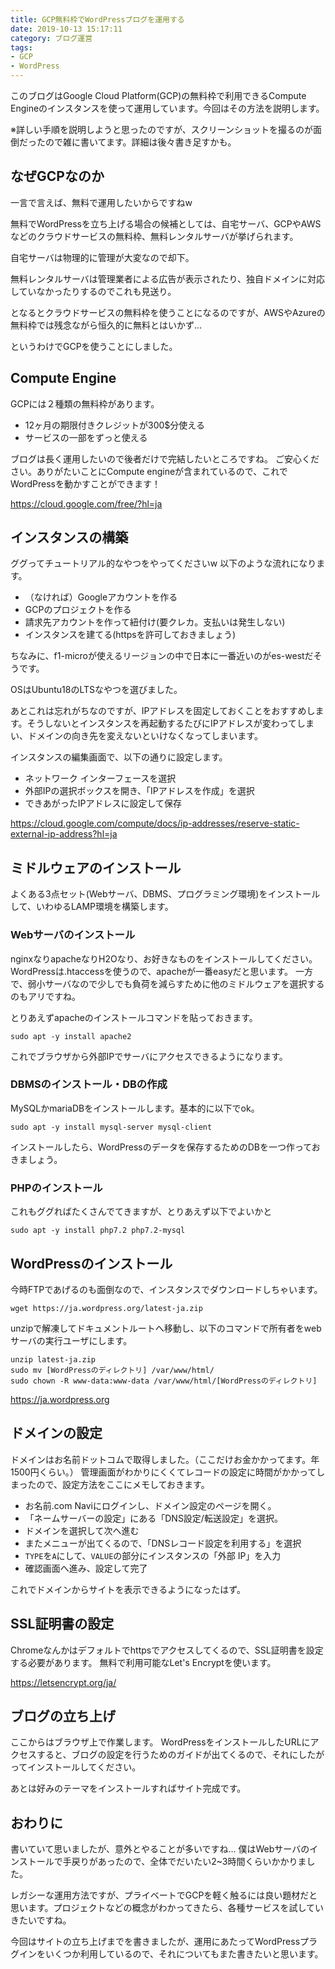 ```yaml
---
title: GCP無料枠でWordPressブログを運用する
date: 2019-10-13 15:17:11
category: ブログ運営
tags:
- GCP
- WordPress
---
```


このブログはGoogle Cloud Platform(GCP)の無料枠で利用できるCompute Engineのインスタンスを使って運用しています。今回はその方法を説明します。

※詳しい手順を説明しようと思ったのですが、スクリーンショットを撮るのが面倒だったので雑に書いてます。詳細は後々書き足すかも。

<!-- more -->

## なぜGCPなのか

一言で言えば、無料で運用したいからですねw

無料でWordPressを立ち上げる場合の候補としては、自宅サーバ、GCPやAWSなどのクラウドサービスの無料枠、無料レンタルサーバが挙げられます。

自宅サーバは物理的に管理が大変なので却下。

無料レンタルサーバは管理業者による広告が表示されたり、独自ドメインに対応していなかったりするのでこれも見送り。

となるとクラウドサービスの無料枠を使うことになるのですが、AWSやAzureの無料枠では残念ながら恒久的に無料とはいかず…

というわけでGCPを使うことにしました。

## Compute Engine

GCPには２種類の無料枠があります。

- 12ヶ月の期限付きクレジットが300$分使える
- サービスの一部をずっと使える

ブログは長く運用したいので後者だけで完結したいところですね。
ご安心ください。ありがたいことにCompute engineが含まれているので、これでWordPressを動かすことができます！

https://cloud.google.com/free/?hl=ja

## インスタンスの構築

ググってチュートリアル的なやつをやってくださいw
以下のような流れになります。

- （なければ）Googleアカウントを作る
- GCPのプロジェクトを作る
- 請求先アカウントを作って紐付け(要クレカ。支払いは発生しない)
- インスタンスを建てる(httpsを許可しておきましょう)

ちなみに、f1-microが使えるリージョンの中で日本に一番近いのがes-westだそうです。

OSはUbuntu18のLTSなやつを選びました。

あとこれは忘れがちなのですが、IPアドレスを固定しておくことをおすすめします。そうしないとインスタンスを再起動するたびにIPアドレスが変わってしまい、ドメインの向き先を変えないといけなくなってしまいます。

インスタンスの編集画面で、以下の通りに設定します。

- ネットワーク インターフェースを選択
- 外部IPの選択ボックスを開き、「IPアドレスを作成」を選択
- できあがったIPアドレスに設定して保存

https://cloud.google.com/compute/docs/ip-addresses/reserve-static-external-ip-address?hl=ja

## ミドルウェアのインストール

よくある3点セット(Webサーバ、DBMS、プログラミング環境)をインストールして、いわゆるLAMP環境を構築します。

### Webサーバのインストール

nginxなりapacheなりH2Oなり、お好きなものをインストールしてください。
WordPressは.htaccessを使うので、apacheが一番easyだと思います。
一方で、弱小サーバなので少しでも負荷を減らすために他のミドルウェアを選択するのもアリですね。

とりあえずapacheのインストールコマンドを貼っておきます。

`sudo apt -y install apache2`

これでブラウザから外部IPでサーバにアクセスできるようになります。

### DBMSのインストール・DBの作成

MySQLかmariaDBをインストールします。基本的に以下でok。

`sudo apt -y install mysql-server mysql-client`

インストールしたら、WordPressのデータを保存するためのDBを一つ作っておきましょう。

### PHPのインストール

これもググればたくさんでてきますが、とりあえず以下でよいかと

`sudo apt -y install php7.2 php7.2-mysql`

## WordPressのインストール

今時FTPであげるのも面倒なので、インスタンスでダウンロードしちゃいます。

`wget https://ja.wordpress.org/latest-ja.zip`

unzipで解凍してドキュメントルートへ移動し、以下のコマンドで所有者をwebサーバの実行ユーザにします。

```
unzip latest-ja.zip
sudo mv [WordPressのディレクトリ] /var/www/html/
sudo chown -R www-data:www-data /var/www/html/[WordPressのディレクトリ]
```

https://ja.wordpress.org

## ドメインの設定

ドメインはお名前ドットコムで取得しました。（ここだけお金かかってます。年1500円くらい。）
管理画面がわかりにくくてレコードの設定に時間がかかってしまったので、設定方法をここにメモしておきます。

- お名前.com Naviにログインし、ドメイン設定のページを開く。
- 「ネームサーバーの設定」にある「DNS設定/転送設定」を選択。
- ドメインを選択して次へ進む
- またメニューが出てくるので、「DNSレコード設定を利用する」を選択
- `TYPE`を`A`にして、`VALUE`の部分にインスタンスの「外部 IP」を入力
- 確認画面へ進み、設定して完了

これでドメインからサイトを表示できるようになったはず。

## SSL証明書の設定

Chromeなんかはデフォルトでhttpsでアクセスしてくるので、SSL証明書を設定する必要があります。
無料で利用可能なLet's Encryptを使います。

https://letsencrypt.org/ja/

## ブログの立ち上げ

ここからはブラウザ上で作業します。
WordPressをインストールしたURLにアクセスすると、ブログの設定を行うためのガイドが出てくるので、それにしたがってインストールしてください。

あとは好みのテーマをインストールすればサイト完成です。

## おわりに

書いていて思いましたが、意外とやることが多いですね…
僕はWebサーバのインストールで手戻りがあったので、全体でだいたい2~3時間くらいかかりました。

レガシーな運用方法ですが、プライベートでGCPを軽く触るには良い題材だと思います。プロジェクトなどの概念がわかってきたら、各種サービスを試していきたいですね。

今回はサイトの立ち上げまでを書きましたが、運用にあたってWordPressプラグインをいくつか利用しているので、それについてもまた書きたいと思います。
